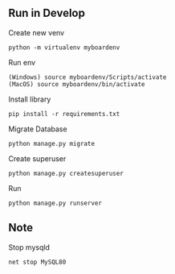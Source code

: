 ## Run in Develop
Create new venv
```
python -m virtualenv myboardenv
```

Run env
```
(Windows) source myboardenv/Scripts/activate
(MacOS) source myboardenv/bin/activate
```

Install library
```
pip install -r requirements.txt
```

Migrate Database
```
python manage.py migrate
```

Create superuser
```
python manage.py createsuperuser
```

Run
```
python manage.py runserver
```

## Note
Stop mysqld
```
net stop MySQL80
```